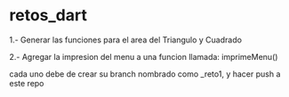 # retos_dart
1.- Generar las funciones para el area del Triangulo y Cuadrado


2.- Agregar la impresion del menu a una funcion llamada: imprimeMenu()

cada uno debe de crear su branch nombrado como <nombreusuario>_reto1, y hacer push a este repo
